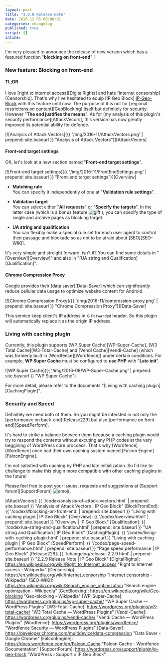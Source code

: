 ```yaml
---
layout: post
title: "3.0.0 Release Note"
date: 2016-12-05 00:00:01
categories: changelog
published: true
script: []
inline:
---
```


I'm very pleased to announce the release of new version which has a featured 
function "**blocking on front-end**" !

<!--more-->

### New feature: Blocking on front-end ###

#### TL;DR ####

I love [right to internet access][DigitalRights] and hate [internet 
censorship][Censorship]. That's why I've hesitated to equip [IP Geo Block]
[IP-Geo-Block] with this feature until now. The purpose of it is not for 
[regional restrictions on content][GeoBlocking] itself but definitely for 
security. However "**The end justifies the means**". As for 
  [my analysis of this plugin's security performance][AttackVecors], 
this version has now greatly improved its potential ability for defence.

[![Analysis of Attack Vectors]({{ '/img/2016-11/AttackVectors.png' | prepend: site.baseurl }}
  "Analysis of Attack Vectors")][AttackVecors]

#### Front-end target settings ####

OK, let's look at a new section named "**Front-end target settings**".

[![Front-end target settings]({{ '/img/2016-11/FrontEndSettings.png' | prepend: site.baseurl }}
  "Front-end target settings")][Overview]

- **Matching rule**  
  You can specify it independently of one at "**Validation rule settings**".

- **Validation target**  
  You can select either "**All requests**" or "**Specify the targets**".
  In the latter case (which is a bonus feature <span class="emoji">
  ![gift](https://assets-cdn.github.com/images/icons/emoji/unicode/1f381.png)
  </span>), you can specify the type of single and archive pages as blocking 
  target.

- **UA string and qualification**  
  You can flexibly make a special rule set for each user agent to control 
  their passage and blockade so as not to be afraid about [SEO][SEO-WIKI].

It's very simple and streight forward, isn't it? You can find some details
in "[Overview][Overview]" and also 
in "[UA string and Qualification][Qualification]".

#### Chrome Compression Proxy ####

Google provides their [data saver][Data-Saver] which can significantly reduce 
cellular data usage to optimize website content for Android.

[![Chrome Compression Proxy]({{ '/img/2016-11/compression-proxy.png' | prepend: site.baseurl }}
  "Chrome Compression Proxy")][Data-Saver]

This service keep client's IP address in `X-Forwarded` header. So this plugin 
will automatically replace it as the origin IP address.

### Living with caching plugin ###

Currently, this plugin supports 
  [WP Super Cache][WP-Super-Cache],
  [W3 Total Cache][W3-Total-Cache] and
  [Vendi Cache][Vendi-Cache] (which was formerly built in
  [Wordfence][Wordfence])
under certain conditions. For example, **WP Super Cache** must be configured 
to **use PHP** with "**Late init**".

![WP Super Cache]({{ '/img/2016-08/WP-Super-Cache.png' | prepend: site.baseurl }}
 "WP Super Cache")

For more detail, please refer to the documents "[Living with caching plugin]
[CachingPlugin]".

### Security and Speed ###

Definitely we need both of them. So you might be intersted in not only the 
[performance on back-end][Release229] but also 
[performance on front-end][SpeedPerform].

It's hard to strike a balance between them because a caching plugin would try 
to respond the contents without excuting any PHP codes at the very beggining 
of WordPress core proccess. That's why [Wordfence][Wordfence] once had their 
own caching system named [Falcon Engine][FalconEngine].

I'm not satisfied with caching by PHP and late initialization. So I'd like to 
challenge to make this plugin more compatible with other caching plugins in 
the future!

Please feel free to post your issues, requests and suggestions at 
[Support forum][SupportForum] <span class="emoji">
![emoji](https://assets-cdn.github.com/images/icons/emoji/unicode/1f477.png)
</span>.

[IP-Geo-Block]:   https://wordpress.org/plugins/ip-geo-block/ "WordPress › IP Geo Block « WordPress Plugins"
[AttackVecors]:   {{ '/codex/analysis-of-attack-vectors.html'  | prepend: site.baseurl }} "Analysis of Attack Vectors | IP Geo Block"
[BlockFrontEnd]:  {{ '/codex/#blocking-on-front-end'           | prepend: site.baseurl }} "Living with caching plugin | IP Geo Block"
[Overview]:       {{ '/codex/overview.html'                    | prepend: site.baseurl }} "Overview | IP Geo Block"
[Qualification]:  {{ '/codex/ua-string-and-qualification.html' | prepend: site.baseurl }} "UA string and Qualification | IP Geo Block"
[CachingPlugin]:  {{ '/codex/living-with-caching-plugin.html'  | prepend: site.baseurl }} "Living with caching plugin | IP Geo Block"
[SpeedPerform]:   {{ '/codex/page-speed-performance.html'      | prepend: site.baseurl }} "Page speed performance | IP Geo Block"
[Release229]:     {{ '/changelog/release-2.2.9.html'           | prepend: site.baseurl }} "2.2.9 Release Note | IP Geo Block"
[DigitalRights]:  https://en.wikipedia.org/wiki/Right_to_Internet_access "Right to Internet access - Wikipedia"
[Censorship]:     https://en.wikipedia.org/wiki/Internet_censorship "Internet censorship - Wikipedia"
[SEO-WIKI]:       https://en.wikipedia.org/wiki/Search_engine_optimization "Search engine optimization - Wikipedia"
[GeoBlocking]:    https://en.wikipedia.org/wiki/Geo-blocking "Geo-blocking - Wikipedia"
[WP-Super-Cache]: https://wordpress.org/plugins/wp-super-cache/ "WP Super Cache &mdash; WordPress Plugins"
[W3-Total-Cache]: https://wordpress.org/plugins/w3-total-cache/ "W3 Total Cache &mdash; WordPress Plugins"
[Vendi-Cache]:    https://wordpress.org/plugins/vendi-cache/ "Vendi Cache &mdash; WordPress Plugins"
[Wordfence]:      https://wordpress.org/plugins/wordfence/ "Wordfence Security &mdash; WordPress Plugins"
[Data-Saver]:     https://developer.chrome.com/multidevice/data-compression "Data Saver - Google Chrome"
[FalconEngine]:   https://docs.wordfence.com/en/Falcon_Cache "Falcon Cache - Wordfence Documentation"
[SupportForum]:   https://wordpress.org/support/plugin/ip-geo-block "WordPress &#8250; Support &raquo; IP Geo Block"
